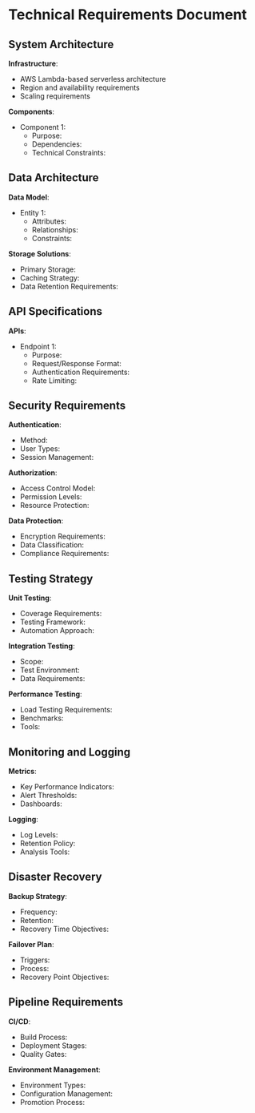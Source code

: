 # Technical Requirements Document

## System Architecture

**Infrastructure**:
- AWS Lambda-based serverless architecture
- Region and availability requirements
- Scaling requirements

**Components**:
- Component 1:
  - Purpose:
  - Dependencies:
  - Technical Constraints:

## Data Architecture

**Data Model**:
- Entity 1:
  - Attributes:
  - Relationships:
  - Constraints:

**Storage Solutions**:
- Primary Storage:
- Caching Strategy:
- Data Retention Requirements:

## API Specifications

**APIs**:
- Endpoint 1:
  - Purpose:
  - Request/Response Format:
  - Authentication Requirements:
  - Rate Limiting:

## Security Requirements

**Authentication**:
- Method:
- User Types:
- Session Management:

**Authorization**:
- Access Control Model:
- Permission Levels:
- Resource Protection:

**Data Protection**:
- Encryption Requirements:
- Data Classification:
- Compliance Requirements:

## Testing Strategy

**Unit Testing**:
- Coverage Requirements:
- Testing Framework:
- Automation Approach:

**Integration Testing**:
- Scope:
- Test Environment:
- Data Requirements:

**Performance Testing**:
- Load Testing Requirements:
- Benchmarks:
- Tools:

## Monitoring and Logging

**Metrics**:
- Key Performance Indicators:
- Alert Thresholds:
- Dashboards:

**Logging**:
- Log Levels:
- Retention Policy:
- Analysis Tools:

## Disaster Recovery

**Backup Strategy**:
- Frequency:
- Retention:
- Recovery Time Objectives:

**Failover Plan**:
- Triggers:
- Process:
- Recovery Point Objectives:

## Pipeline Requirements

**CI/CD**:
- Build Process:
- Deployment Stages:
- Quality Gates:

**Environment Management**:
- Environment Types:
- Configuration Management:
- Promotion Process: